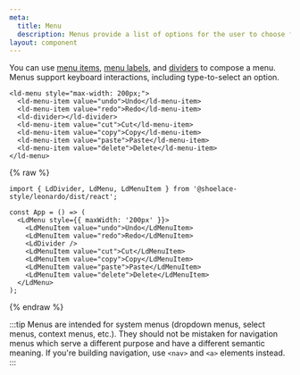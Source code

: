 ```yaml
---
meta:
  title: Menu
  description: Menus provide a list of options for the user to choose from.
layout: component
---
```


You can use [menu items](/components/menu-item), [menu labels](/components/menu-label), and [dividers](/components/divider) to compose a menu. Menus support keyboard interactions, including type-to-select an option.

```html:preview
<ld-menu style="max-width: 200px;">
  <ld-menu-item value="undo">Undo</ld-menu-item>
  <ld-menu-item value="redo">Redo</ld-menu-item>
  <ld-divider></ld-divider>
  <ld-menu-item value="cut">Cut</ld-menu-item>
  <ld-menu-item value="copy">Copy</ld-menu-item>
  <ld-menu-item value="paste">Paste</ld-menu-item>
  <ld-menu-item value="delete">Delete</ld-menu-item>
</ld-menu>
```

{% raw %}

```jsx:react
import { LdDivider, LdMenu, LdMenuItem } from '@shoelace-style/leonardo/dist/react';

const App = () => (
  <LdMenu style={{ maxWidth: '200px' }}>
    <LdMenuItem value="undo">Undo</LdMenuItem>
    <LdMenuItem value="redo">Redo</LdMenuItem>
    <LdDivider />
    <LdMenuItem value="cut">Cut</LdMenuItem>
    <LdMenuItem value="copy">Copy</LdMenuItem>
    <LdMenuItem value="paste">Paste</LdMenuItem>
    <LdMenuItem value="delete">Delete</LdMenuItem>
  </LdMenu>
);
```

{% endraw %}

:::tip
Menus are intended for system menus (dropdown menus, select menus, context menus, etc.). They should not be mistaken for navigation menus which serve a different purpose and have a different semantic meaning. If you're building navigation, use `<nav>` and `<a>` elements instead.
:::

